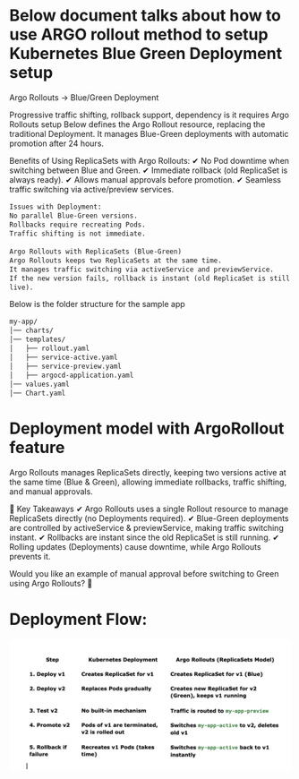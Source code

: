 # Below document talks about how to use ARGO rollout method to setup Kubernetes Blue Green Deployment setup 

Argo Rollouts → Blue/Green Deployment 

Progressive traffic shifting, rollback support, dependency is it requires Argo Rollouts setup
Below defines the Argo Rollout resource, replacing the traditional Deployment. It manages Blue-Green deployments with automatic promotion after 24 hours.

Benefits of Using ReplicaSets with Argo Rollouts: 
✔ No Pod downtime when switching between Blue and Green.
✔ Immediate rollback (old ReplicaSet is always ready).
✔ Allows manual approvals before promotion.
✔ Seamless traffic switching via active/preview services.

```
Issues with Deployment:
No parallel Blue-Green versions.
Rollbacks require recreating Pods.
Traffic shifting is not immediate.

Argo Rollouts with ReplicaSets (Blue-Green)
Argo Rollouts keeps two ReplicaSets at the same time.
It manages traffic switching via activeService and previewService.
If the new version fails, rollback is instant (old ReplicaSet is still live).
```

Below is the folder structure for the sample app
```
my-app/
│── charts/
│── templates/
│   ├── rollout.yaml
│   ├── service-active.yaml
│   ├── service-preview.yaml
│   ├── argocd-application.yaml
│── values.yaml
│── Chart.yaml
```

# Deployment model with ArgoRollout feature

Argo Rollouts manages ReplicaSets directly, keeping two versions active at the same time (Blue & Green), allowing immediate rollbacks, traffic shifting, and manual approvals.


🚀 Key Takeaways
✔ Argo Rollouts uses a single Rollout resource to manage ReplicaSets directly (no Deployments required).
✔ Blue-Green deployments are controlled by activeService & previewService, making traffic switching instant.
✔ Rollbacks are instant since the old ReplicaSet is still running.
✔ Rolling updates (Deployments) cause downtime, while Argo Rollouts prevents it.

Would you like an example of manual approval before switching to Green using Argo Rollouts? 🚀

# Deployment Flow:
![Alt text](images/image2.png)